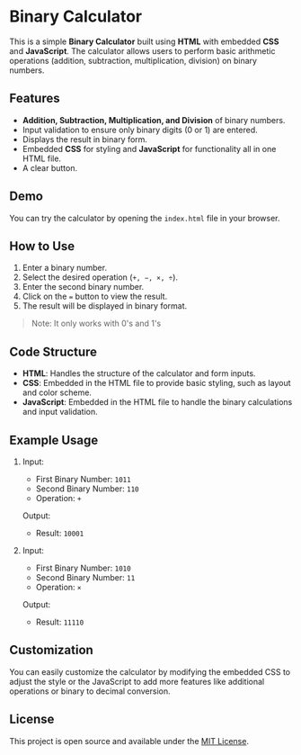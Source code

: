 # Binary Calculator

This is a simple **Binary Calculator** built using **HTML** with embedded **CSS** and **JavaScript**. The calculator allows users to perform basic arithmetic operations (addition, subtraction, multiplication, division) on binary numbers.

## Features

- **Addition, Subtraction, Multiplication, and Division** of binary numbers.
- Input validation to ensure only binary digits (0 or 1) are entered.
- Displays the result in binary form.
- Embedded **CSS** for styling and **JavaScript** for functionality all in one HTML file.
- A clear button.

## Demo

You can try the calculator by opening the `index.html` file in your browser.

## How to Use

1. Enter a binary number.
2. Select the desired operation (`+, −, ×, ÷`).
3. Enter the second binary number.
4. Click on the `=` button to view the result.
6. The result will be displayed in binary format.
> Note: It only works with 0's and 1's

## Code Structure

- **HTML**: Handles the structure of the calculator and form inputs.
- **CSS**: Embedded in the HTML file to provide basic styling, such as layout and color scheme.
- **JavaScript**: Embedded in the HTML file to handle the binary calculations and input validation.

## Example Usage

1. Input:  
   - First Binary Number: `1011`  
   - Second Binary Number: `110`  
   - Operation: `+`
   
   Output:  
   - Result: `10001`
   
2. Input:  
   - First Binary Number: `1010`  
   - Second Binary Number: `11`  
   - Operation: `×`
   
   Output:  
   - Result: `11110`

## Customization

You can easily customize the calculator by modifying the embedded CSS to adjust the style or the JavaScript to add more features like additional operations or binary to decimal conversion.

## License

This project is open source and available under the [MIT License](LICENSE).

